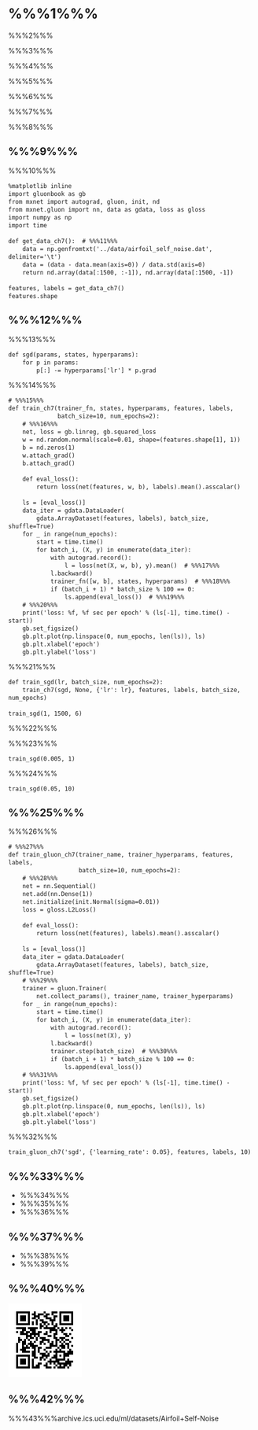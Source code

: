 # %%%1%%%

%%%2%%%


%%%3%%%

%%%4%%%

%%%5%%%

%%%6%%%

%%%7%%%


%%%8%%%


## %%%9%%%

%%%10%%%

```{.python .input  n=1}
%matplotlib inline
import gluonbook as gb
from mxnet import autograd, gluon, init, nd
from mxnet.gluon import nn, data as gdata, loss as gloss
import numpy as np
import time

def get_data_ch7():  # %%%11%%%
    data = np.genfromtxt('../data/airfoil_self_noise.dat', delimiter='\t')
    data = (data - data.mean(axis=0)) / data.std(axis=0)
    return nd.array(data[:1500, :-1]), nd.array(data[:1500, -1])

features, labels = get_data_ch7()
features.shape
```

## %%%12%%%

%%%13%%%

```{.python .input  n=3}
def sgd(params, states, hyperparams):
    for p in params:
        p[:] -= hyperparams['lr'] * p.grad
```

%%%14%%%

```{.python .input  n=4}
# %%%15%%%
def train_ch7(trainer_fn, states, hyperparams, features, labels,
              batch_size=10, num_epochs=2):
    # %%%16%%%
    net, loss = gb.linreg, gb.squared_loss
    w = nd.random.normal(scale=0.01, shape=(features.shape[1], 1))
    b = nd.zeros(1)
    w.attach_grad()
    b.attach_grad()

    def eval_loss():
        return loss(net(features, w, b), labels).mean().asscalar()

    ls = [eval_loss()]
    data_iter = gdata.DataLoader(
        gdata.ArrayDataset(features, labels), batch_size, shuffle=True)
    for _ in range(num_epochs):
        start = time.time()
        for batch_i, (X, y) in enumerate(data_iter):
            with autograd.record():
                l = loss(net(X, w, b), y).mean()  # %%%17%%%
            l.backward()
            trainer_fn([w, b], states, hyperparams)  # %%%18%%%
            if (batch_i + 1) * batch_size % 100 == 0:
                ls.append(eval_loss())  # %%%19%%%
    # %%%20%%%
    print('loss: %f, %f sec per epoch' % (ls[-1], time.time() - start))
    gb.set_figsize()
    gb.plt.plot(np.linspace(0, num_epochs, len(ls)), ls)
    gb.plt.xlabel('epoch')
    gb.plt.ylabel('loss')
```

%%%21%%%

```{.python .input  n=5}
def train_sgd(lr, batch_size, num_epochs=2):
    train_ch7(sgd, None, {'lr': lr}, features, labels, batch_size, num_epochs)

train_sgd(1, 1500, 6)
```

%%%22%%%

%%%23%%%

```{.python .input  n=6}
train_sgd(0.005, 1)
```

%%%24%%%

```{.python .input  n=7}
train_sgd(0.05, 10)
```

## %%%25%%%

%%%26%%%

```{.python .input  n=8}
# %%%27%%%
def train_gluon_ch7(trainer_name, trainer_hyperparams, features, labels,
                    batch_size=10, num_epochs=2):
    # %%%28%%%
    net = nn.Sequential()
    net.add(nn.Dense(1))
    net.initialize(init.Normal(sigma=0.01))
    loss = gloss.L2Loss()

    def eval_loss():
        return loss(net(features), labels).mean().asscalar()

    ls = [eval_loss()]
    data_iter = gdata.DataLoader(
        gdata.ArrayDataset(features, labels), batch_size, shuffle=True)
    # %%%29%%%
    trainer = gluon.Trainer(
        net.collect_params(), trainer_name, trainer_hyperparams)
    for _ in range(num_epochs):
        start = time.time()
        for batch_i, (X, y) in enumerate(data_iter):
            with autograd.record():
                l = loss(net(X), y)
            l.backward()
            trainer.step(batch_size)  # %%%30%%%
            if (batch_i + 1) * batch_size % 100 == 0:
                ls.append(eval_loss())
    # %%%31%%%
    print('loss: %f, %f sec per epoch' % (ls[-1], time.time() - start))
    gb.set_figsize()
    gb.plt.plot(np.linspace(0, num_epochs, len(ls)), ls)
    gb.plt.xlabel('epoch')
    gb.plt.ylabel('loss')
```

%%%32%%%

```{.python .input  n=9}
train_gluon_ch7('sgd', {'learning_rate': 0.05}, features, labels, 10)
```

## %%%33%%%

* %%%34%%%
* %%%35%%%
* %%%36%%%

## %%%37%%%

* %%%38%%%
* %%%39%%%


## %%%40%%%

![](../img/qr_minibatch-sgd.svg)

## %%%42%%%

%%%43%%%archive.ics.uci.edu/ml/datasets/Airfoil+Self-Noise
